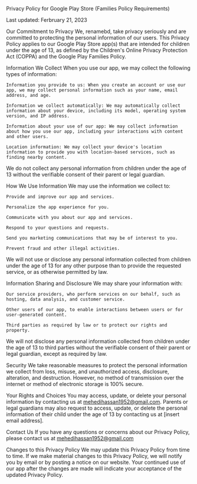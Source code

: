 Privacy Policy for Google Play Store (Families Policy Requirements)

Last updated: Ferbruary 21, 2023

Our Commitment to Privacy
We, renamebd, take privacy seriously and are committed to protecting the personal information of our users. This Privacy Policy applies to our Google Play Store app(s) that are intended for children under the age of 13, as defined by the Children's Online Privacy Protection Act (COPPA) and the Google Play Families Policy.

Information We Collect
When you use our app, we may collect the following types of information:

    Information you provide to us: When you create an account or use our app, we may collect personal information such as your name, email address, and age.

    Information we collect automatically: We may automatically collect information about your device, including its model, operating system version, and IP address.

    Information about your use of our app: We may collect information about how you use our app, including your interactions with content and other users.

    Location information: We may collect your device's location information to provide you with location-based services, such as finding nearby content.

We do not collect any personal information from children under the age of 13 without the verifiable consent of their parent or legal guardian.

How We Use Information
We may use the information we collect to:

    Provide and improve our app and services.

    Personalize the app experience for you.

    Communicate with you about our app and services.

    Respond to your questions and requests.

    Send you marketing communications that may be of interest to you.

    Prevent fraud and other illegal activities.

We will not use or disclose any personal information collected from children under the age of 13 for any other purpose than to provide the requested service, or as otherwise permitted by law.

Information Sharing and Disclosure
We may share your information with:

    Our service providers, who perform services on our behalf, such as hosting, data analysis, and customer service.

    Other users of our app, to enable interactions between users or for user-generated content.

    Third parties as required by law or to protect our rights and property.

We will not disclose any personal information collected from children under the age of 13 to third parties without the verifiable consent of their parent or legal guardian, except as required by law.

Security
We take reasonable measures to protect the personal information we collect from loss, misuse, and unauthorized access, disclosure, alteration, and destruction. However, no method of transmission over the internet or method of electronic storage is 100% secure.

Your Rights and Choices
You may access, update, or delete your personal information by contacting us at mehedihassan1952@gmail.com. Parents or legal guardians may also request to access, update, or delete the personal information of their child under the age of 13 by contacting us at [insert email address].

Contact Us
If you have any questions or concerns about our Privacy Policy, please contact us at mehedihassan1952@gmail.com 

Changes to this Privacy Policy
We may update this Privacy Policy from time to time. If we make material changes to this Privacy Policy, we will notify you by email or by posting a notice on our website. Your continued use of our app after the changes are made will indicate your acceptance of the updated Privacy Policy.
